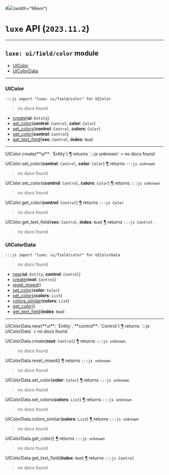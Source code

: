 #![](../../../../../../../../../images/luxe-dark.svg){width="96em"}

# `luxe` API (`2023.11.2`)  


---

## `luxe: ui/field/color` module

- [UIColor](#uicolor)   
- [UIColorData](#uicolordata)   

---

### UIColor
`:::js import "luxe: ui/field/color" for UIColor`
> no docs found

- [create](#UIColor.create)(**ui**: `Entity`)
- [set_color](#UIColor.set_color+2)(**control**: `Control`, **color**: `Color`)
- [set_colors](#UIColor.set_colors+2)(**control**: `Control`, **colors**: `Color`)
- [get_color](#UIColor.get_color)(**control**: `Control`)
- [get_text_field](#UIColor.get_text_field+2)(**vec**: `Control`, **index**: `Num`)

<hr/>
<endpoint module="luxe: ui/field/color" class="UIColor" signature="create(ui : Entity)"></endpoint>
<signature id="UIColor.create">UIColor.create(**ui**: `Entity`)
<a class="headerlink" href="#UIColor.create" title="Permanent link">¶</a></signature>
<span class='api_ret'>returns</span> `:::js unknown`
> no docs found   

<endpoint module="luxe: ui/field/color" class="UIColor" signature="set_color(control : Control, color : Color)"></endpoint>
<signature id="UIColor.set_color+2">UIColor.set_color(**control**: `Control`, **color**: `Color`)
<a class="headerlink" href="#UIColor.set_color+2" title="Permanent link">¶</a></signature>
<span class='api_ret'>returns</span> `:::js unknown`
> no docs found   

<endpoint module="luxe: ui/field/color" class="UIColor" signature="set_colors(control : Control, colors : Color)"></endpoint>
<signature id="UIColor.set_colors+2">UIColor.set_colors(**control**: `Control`, **colors**: `Color`)
<a class="headerlink" href="#UIColor.set_colors+2" title="Permanent link">¶</a></signature>
<span class='api_ret'>returns</span> `:::js unknown`
> no docs found   

<endpoint module="luxe: ui/field/color" class="UIColor" signature="get_color(control : Control)"></endpoint>
<signature id="UIColor.get_color">UIColor.get_color(**control**: `Control`)
<a class="headerlink" href="#UIColor.get_color" title="Permanent link">¶</a></signature>
<span class='api_ret'>returns</span> `:::js Color`
> no docs found   

<endpoint module="luxe: ui/field/color" class="UIColor" signature="get_text_field(vec : Control, index : Num)"></endpoint>
<signature id="UIColor.get_text_field+2">UIColor.get_text_field(**vec**: `Control`, **index**: `Num`)
<a class="headerlink" href="#UIColor.get_text_field+2" title="Permanent link">¶</a></signature>
<span class='api_ret'>returns</span> `:::js Control`
> no docs found   

### UIColorData
`:::js import "luxe: ui/field/color" for UIColorData`
> no docs found

- [new](#UIColorData.new+2)(**ui**: `Entity`, **control**: `Control`)
- [create](#UIColorData.create)(**root**: `Control`)
- [reset_mixed](#UIColorData.reset_mixed)()
- [set_color](#UIColorData.set_color)(**color**: `Color`)
- [set_colors](#UIColorData.set_colors)(**colors**: `List`)
- [colors_similar](#UIColorData.colors_similar)(**colors**: `List`)
- [get_color](#UIColorData.get_color)()
- [get_text_field](#UIColorData.get_text_field)(**index**: `Num`)

<hr/>
<endpoint module="luxe: ui/field/color" class="UIColorData" signature="new(ui : Entity, control : Control)"></endpoint>
<signature id="UIColorData.new+2">UIColorData.new(**ui**: `Entity`, **control**: `Control`)
<a class="headerlink" href="#UIColorData.new+2" title="Permanent link">¶</a></signature>
<span class='api_ret'>returns</span> `:::js UIColorData`
> no docs found   

<endpoint module="luxe: ui/field/color" class="UIColorData" signature="create(root : Control)"></endpoint>
<signature id="UIColorData.create">UIColorData.create(**root**: `Control`)
<a class="headerlink" href="#UIColorData.create" title="Permanent link">¶</a></signature>
<span class='api_ret'>returns</span> `:::js unknown`
> no docs found   

<endpoint module="luxe: ui/field/color" class="UIColorData" signature="reset_mixed()"></endpoint>
<signature id="UIColorData.reset_mixed">UIColorData.reset_mixed()
<a class="headerlink" href="#UIColorData.reset_mixed" title="Permanent link">¶</a></signature>
<span class='api_ret'>returns</span> `:::js unknown`
> no docs found   

<endpoint module="luxe: ui/field/color" class="UIColorData" signature="set_color(color : Color)"></endpoint>
<signature id="UIColorData.set_color">UIColorData.set_color(**color**: `Color`)
<a class="headerlink" href="#UIColorData.set_color" title="Permanent link">¶</a></signature>
<span class='api_ret'>returns</span> `:::js unknown`
> no docs found   

<endpoint module="luxe: ui/field/color" class="UIColorData" signature="set_colors(colors : List)"></endpoint>
<signature id="UIColorData.set_colors">UIColorData.set_colors(**colors**: `List`)
<a class="headerlink" href="#UIColorData.set_colors" title="Permanent link">¶</a></signature>
<span class='api_ret'>returns</span> `:::js unknown`
> no docs found   

<endpoint module="luxe: ui/field/color" class="UIColorData" signature="colors_similar(colors : List)"></endpoint>
<signature id="UIColorData.colors_similar">UIColorData.colors_similar(**colors**: `List`)
<a class="headerlink" href="#UIColorData.colors_similar" title="Permanent link">¶</a></signature>
<span class='api_ret'>returns</span> `:::js unknown`
> no docs found   

<endpoint module="luxe: ui/field/color" class="UIColorData" signature="get_color()"></endpoint>
<signature id="UIColorData.get_color">UIColorData.get_color()
<a class="headerlink" href="#UIColorData.get_color" title="Permanent link">¶</a></signature>
<span class='api_ret'>returns</span> `:::js unknown`
> no docs found   

<endpoint module="luxe: ui/field/color" class="UIColorData" signature="get_text_field(index : Num)"></endpoint>
<signature id="UIColorData.get_text_field">UIColorData.get_text_field(**index**: `Num`)
<a class="headerlink" href="#UIColorData.get_text_field" title="Permanent link">¶</a></signature>
<span class='api_ret'>returns</span> `:::js Control`
> no docs found   

